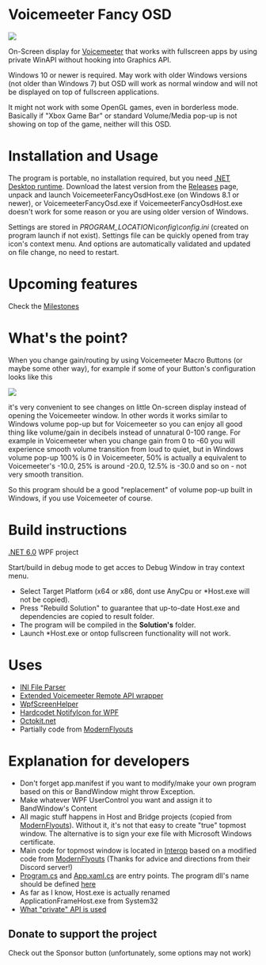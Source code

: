 # Voicemeeter Fancy OSD
![](https://i.imgur.com/qdyqeYF.gif)

On-Screen display for [Voicemeeter](https://voicemeeter.com/) that works with fullscreen apps by using private WinAPI without hooking into Graphics API.

Windows 10 or newer is required. 
May work with older Windows versions (not older than Windows 7) but OSD will work as normal window and will not be displayed on top of fullscreen applications.

It might not work with some OpenGL games, even in borderless mode. Basically if "Xbox Game Bar" or standard Volume/Media pop-up is not showing on top of the game, neither will this OSD.

# Installation and Usage
The program is portable, no installation required, but you need [.NET Desktop runtime](https://dotnet.microsoft.com/download/dotnet/6.0/runtime). Download the latest version from the [Releases](https://github.com/A-tG/VoicemeeterFancyOSD/releases) page, unpack and launch VoicemeeterFancyOsdHost.exe (on Windows 8.1 or newer), or VoicemeeterFancyOsd.exe if VoicemeeterFancyOsdHost.exe doesn't work for some reason or you are using older version of Windows.

Settings are stored in *PROGRAM_LOCATION\config\config.ini* (created on program launch if not exist). Settings file can be quickly opened from tray icon's context menu. And options are automatically validated and updated on file change, no need to restart.

# Upcoming features
Check the [Milestones](https://github.com/A-tG/VoicemeeterFancyOSD/milestones)

# What's the point?
When you change gain/routing by using Voicemeeter Macro Buttons (or maybe some other way), for example if some of your Button's configuration looks like this

![](https://i.imgur.com/M3mwHnY.png)

it's very convenient to see changes on little On-screen display instead of opening the Voicemeeter window.
In other words it works similar to Windows volume pop-up but for Voicemeeter so you can enjoy all good thing like volume/gain in decibels instead of unnatural 0-100 range.
For example in Voicemeeter when you change gain from 0 to -60 you will experience smooth volume transition from loud to quiet, but in Windows volume pop-up
100% is 0 in Voicemeeter, 50% is actually a equivalent to Voicemeeter's -10.0, 25% is around -20.0, 12.5% is -30.0 and so on - not very smooth transition.

So this program should be a good "replacement" of volume pop-up built in Windows, if you use Voicemeeter of course.


# Build instructions
[.NET 6.0](https://dotnet.microsoft.com/download) WPF project

Start/build in debug mode to get acces to Debug Window in tray context menu.

* Select Target Platform (x64 or x86, dont use AnyCpu or \*Host.exe will not be copied).
* Press "Rebuild Solution" to guarantee that up-to-date Host.exe and dependencies are copied to result folder.
* The program will be compiled in the **Solution's** folder.
* Launch \*Host.exe or ontop fullscreen functionality will not work.

# Uses
* [INI File Parser](https://github.com/rickyah/ini-parser)
* [Extended Voicemeeter Remote API wrapper](https://github.com/A-tG/voicemeeter-remote-api-extended)
* [WpfScreenHelper](https://github.com/micdenny/WpfScreenHelper)
* [Hardcodet NotifyIcon for WPF](https://github.com/hardcodet/wpf-notifyicon)
* [Octokit.net](https://github.com/octokit/octokit.net)
* Partially code from [ModernFlyouts](https://github.com/ModernFlyouts-Community/ModernFlyouts)

# Explanation for developers
* Don't forget app.manifest if you want to modify/make your own program based on this or BandWindow might throw Exception.
* Make whatever WPF UserControl you want and assign it to BandWindow's Content
* All magic stuff happens in Host and Bridge projects (copied from [ModernFlyouts](https://github.com/ModernFlyouts-Community/ModernFlyouts)). Without it, it's not that easy to create "true" topmost window. The alternative is to sign your exe file with Microsoft Windows certificate.
* Main code for topmost window is located in [Interop](VoicemeeterOsdProgram/Interop) based on a modified code from [ModernFlyouts](https://github.com/ModernFlyouts-Community/ModernFlyouts) (Thanks for advice and directions from their Discord server!)
* [Program.cs](VoicemeeterOsdProgram/Program.cs) and [App.xaml.cs](VoicemeeterOsdProgram/App.xaml.cs) are entry points. The program dll's name should be defined [here](Bridge/dllmain.cpp#L42)
* As far as I know, Host.exe is actually renamed ApplicationFrameHost.exe from System32
* [What "private" API is used](https://blog.adeltax.com/window-z-order-in-windows-10/)

## Donate to support the project
Check out the Sponsor button (unfortunately, some options may not work)
